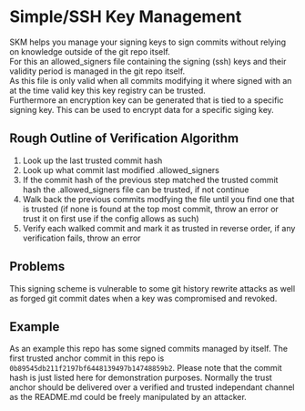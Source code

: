 # Simple/SSH Key Management
SKM helps you manage your signing keys to sign commits without relying on knowledge outside of the git repo itself.  
For this an allowed_signers file containing the signing (ssh) keys and their validity period is managed in the git repo itself.  
As this file is only valid when all commits modifying it where signed with an at the time valid key this key registry can be trusted.  
Furthermore an encryption key can be generated that is tied to a specific signing key. This can be used to encrypt data for a specific siging key.

## Rough Outline of Verification Algorithm
1. Look up the last trusted commit hash
2. Look up what commit last modified .allowed_signers
3. If the commit hash of the previous step matched the trusted commit hash the .allowed_signers file can be trusted, if not continue
4. Walk back the previous commits modfying the file until you find one that is trusted (if none is found at the top most commit, throw an error or trust it on first use if the config allows as such)
5. Verify each walked commit and mark it as trusted in reverse order, if any verification fails, throw an error

## Problems
This signing scheme is vulnerable to some git history rewrite attacks as well as forged git commit dates when a key was compromised and revoked.

## Example
As an example this repo has some signed commits managed by itself. The first trusted anchor commit in this repo is `0b89545db211f2197bf6448139497b14748859b2`. Please note that the commit hash is just listed here for demonstration purposes. Normally the trust anchor should be delivered over a verified and trusted independant channel as the README.md could be freely manipulated by an attacker.
